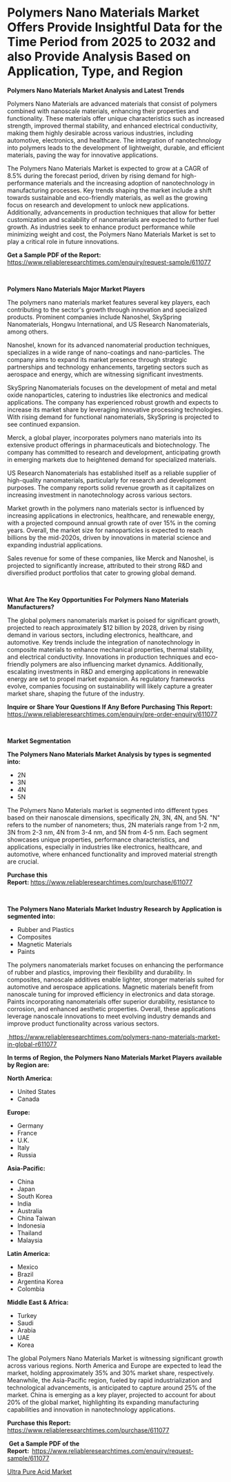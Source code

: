 <p><h1>Polymers Nano Materials Market Offers Provide Insightful Data for the Time Period from 2025 to 2032 and also Provide Analysis Based on Application, Type, and Region</h1></p><p><strong>Polymers Nano Materials Market Analysis and Latest Trends</strong></p>
<p><p>Polymers Nano Materials are advanced materials that consist of polymers combined with nanoscale materials, enhancing their properties and functionality. These materials offer unique characteristics such as increased strength, improved thermal stability, and enhanced electrical conductivity, making them highly desirable across various industries, including automotive, electronics, and healthcare. The integration of nanotechnology into polymers leads to the development of lightweight, durable, and efficient materials, paving the way for innovative applications.</p><p>The Polymers Nano Materials Market is expected to grow at a CAGR of 8.5% during the forecast period, driven by rising demand for high-performance materials and the increasing adoption of nanotechnology in manufacturing processes. Key trends shaping the market include a shift towards sustainable and eco-friendly materials, as well as the growing focus on research and development to unlock new applications. Additionally, advancements in production techniques that allow for better customization and scalability of nanomaterials are expected to further fuel growth. As industries seek to enhance product performance while minimizing weight and cost, the Polymers Nano Materials Market is set to play a critical role in future innovations.</p></p>
<p><strong>Get a Sample PDF of the Report:&nbsp;</strong> <a href="https://www.reliableresearchtimes.com/enquiry/request-sample/611077?utm_campaign=3532&utm_medium=2&utm_source=Github&utm_content=ia&utm_term=23032025&utm_id=polymers-nano-materials">https://www.reliableresearchtimes.com/enquiry/request-sample/611077</a></p>
<p>&nbsp;</p>
<p><strong>Polymers Nano Materials Major Market Players</strong></p>
<p><p>The polymers nano materials market features several key players, each contributing to the sector's growth through innovation and specialized products. Prominent companies include Nanoshel, SkySpring Nanomaterials, Hongwu International, and US Research Nanomaterials, among others.</p><p>Nanoshel, known for its advanced nanomaterial production techniques, specializes in a wide range of nano-coatings and nano-particles. The company aims to expand its market presence through strategic partnerships and technology enhancements, targeting sectors such as aerospace and energy, which are witnessing significant investments.</p><p>SkySpring Nanomaterials focuses on the development of metal and metal oxide nanoparticles, catering to industries like electronics and medical applications. The company has experienced robust growth and expects to increase its market share by leveraging innovative processing technologies. With rising demand for functional nanomaterials, SkySpring is projected to see continued expansion.</p><p>Merck, a global player, incorporates polymers nano materials into its extensive product offerings in pharmaceuticals and biotechnology. The company has committed to research and development, anticipating growth in emerging markets due to heightened demand for specialized materials.</p><p>US Research Nanomaterials has established itself as a reliable supplier of high-quality nanomaterials, particularly for research and development purposes. The company reports solid revenue growth as it capitalizes on increasing investment in nanotechnology across various sectors.</p><p>Market growth in the polymers nano materials sector is influenced by increasing applications in electronics, healthcare, and renewable energy, with a projected compound annual growth rate of over 15% in the coming years. Overall, the market size for nanoparticles is expected to reach billions by the mid-2020s, driven by innovations in material science and expanding industrial applications. </p><p>Sales revenue for some of these companies, like Merck and Nanoshel, is projected to significantly increase, attributed to their strong R&D and diversified product portfolios that cater to growing global demand.</p></p>
<p>&nbsp;</p>
<p><strong>What Are The Key Opportunities For Polymers Nano Materials Manufacturers?</strong></p>
<p><p>The global polymers nanomaterials market is poised for significant growth, projected to reach approximately $12 billion by 2028, driven by rising demand in various sectors, including electronics, healthcare, and automotive. Key trends include the integration of nanotechnology in composite materials to enhance mechanical properties, thermal stability, and electrical conductivity. Innovations in production techniques and eco-friendly polymers are also influencing market dynamics. Additionally, escalating investments in R&D and emerging applications in renewable energy are set to propel market expansion. As regulatory frameworks evolve, companies focusing on sustainability will likely capture a greater market share, shaping the future of the industry.</p></p>
<p><strong>Inquire or Share Your Questions If Any Before Purchasing This Report:</strong> <a href="https://www.reliableresearchtimes.com/enquiry/pre-order-enquiry/611077?utm_campaign=3532&utm_medium=2&utm_source=Github&utm_content=ia&utm_term=23032025&utm_id=polymers-nano-materials">https://www.reliableresearchtimes.com/enquiry/pre-order-enquiry/611077</a></p>
<p>&nbsp;</p>
<p><strong>Market Segmentation</strong></p>
<p><strong>The Polymers Nano Materials Market Analysis by types is segmented into:</strong></p>
<p><ul><li>2N</li><li>3N</li><li>4N</li><li>5N</li></ul></p>
<p><p>The Polymers Nano Materials market is segmented into different types based on their nanoscale dimensions, specifically 2N, 3N, 4N, and 5N. "N" refers to the number of nanometers; thus, 2N materials range from 1-2 nm, 3N from 2-3 nm, 4N from 3-4 nm, and 5N from 4-5 nm. Each segment showcases unique properties, performance characteristics, and applications, especially in industries like electronics, healthcare, and automotive, where enhanced functionality and improved material strength are crucial.</p></p>
<p><strong>Purchase this Report:&nbsp;</strong><a href="https://www.reliableresearchtimes.com/purchase/611077?utm_campaign=3532&utm_medium=2&utm_source=Github&utm_content=ia&utm_term=23032025&utm_id=polymers-nano-materials">https://www.reliableresearchtimes.com/purchase/611077</a></p>
<p>&nbsp;</p>
<p><strong>The Polymers Nano Materials Market Industry Research by Application is segmented into:</strong></p>
<p><ul><li>Rubber and Plastics</li><li>Composites</li><li>Magnetic Materials</li><li>Paints</li></ul></p>
<p><p>The polymers nanomaterials market focuses on enhancing the performance of rubber and plastics, improving their flexibility and durability. In composites, nanoscale additives enable lighter, stronger materials suited for automotive and aerospace applications. Magnetic materials benefit from nanoscale tuning for improved efficiency in electronics and data storage. Paints incorporating nanomaterials offer superior durability, resistance to corrosion, and enhanced aesthetic properties. Overall, these applications leverage nanoscale innovations to meet evolving industry demands and improve product functionality across various sectors.</p></p>
<p><a href="https://www.reliableresearchtimes.com/polymers-nano-materials-market-in-global-r611077?utm_campaign=3532&utm_medium=2&utm_source=Github&utm_content=ia&utm_term=23032025&utm_id=polymers-nano-materials">&nbsp;https://www.reliableresearchtimes.com/polymers-nano-materials-market-in-global-r611077</a></p>
<p><strong>In terms of Region, the Polymers Nano Materials Market Players available by Region are:</strong></p>
<p>
    <p> <strong> North America: </strong>
        <ul>
            <li>United States</li>
            <li>Canada</li>
        </ul>
        </p> 
    <p> <strong> Europe: </strong>
        <ul>
            <li>Germany</li>
            <li>France</li>
            <li>U.K.</li>
            <li>Italy</li>
            <li>Russia</li>
        </ul>
        </p> 
    <p> <strong> Asia-Pacific: </strong>
        <ul>
            <li>China</li>
            <li>Japan</li>
            <li>South Korea</li>
            <li>India</li>
            <li>Australia</li>
            <li>China Taiwan</li>
            <li>Indonesia</li>
            <li>Thailand</li>
            <li>Malaysia</li>
        </ul>
        </p> 
    <p> <strong> Latin America: </strong>
        <ul>
            <li>Mexico</li>
            <li>Brazil</li>
            <li>Argentina Korea</li>
            <li>Colombia</li>
        </ul>
        </p> 
    <p> <strong> Middle East & Africa: </strong>
        <ul>
            <li>Turkey</li>
            <li>Saudi</li>
            <li>Arabia</li>
            <li>UAE</li>
            <li>Korea</li>
        </ul>
    </p>
    </p>
<p><p>The global Polymers Nano Materials Market is witnessing significant growth across various regions. North America and Europe are expected to lead the market, holding approximately 35% and 30% market share, respectively. Meanwhile, the Asia-Pacific region, fueled by rapid industrialization and technological advancements, is anticipated to capture around 25% of the market. China is emerging as a key player, projected to account for about 20% of the global market, highlighting its expanding manufacturing capabilities and innovation in nanotechnology applications.</p></p>
<p><strong>Purchase this Report: </strong><a href="https://www.reliableresearchtimes.com/purchase/611077?utm_campaign=3532&utm_medium=2&utm_source=Github&utm_content=ia&utm_term=23032025&utm_id=polymers-nano-materials">https://www.reliableresearchtimes.com/purchase/611077</a></p>
<p>&nbsp;<strong>Get a Sample PDF of the Report:&nbsp;&nbsp;</strong><a href="https://www.reliableresearchtimes.com/enquiry/request-sample/611077?utm_campaign=3532&utm_medium=2&utm_source=Github&utm_content=ia&utm_term=23032025&utm_id=polymers-nano-materials">https://www.reliableresearchtimes.com/enquiry/request-sample/611077</a></p>
<p><strong></strong></p>
<p><p><a href="https://github.com/belhejmawoue/Market-Research-Report-List-1/blob/main/ultra-pure-acid-market.md?utm_campaign=3532&utm_medium=2&utm_source=Github&utm_content=ia&utm_term=23032025&utm_id=polymers-nano-materials">Ultra Pure Acid Market</a></p></p>